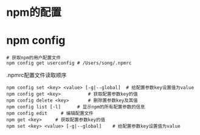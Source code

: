 # npm的配置

# npm config
```shell script
# 获取npm的用户配置文件
npm config get userconfig # /Users/song/.npmrc

```

.npmrc配置文件读取顺序
```shell script
npm config set <key> <value> [-g|--global]  # 给配置参数key设置值为value
npm config get <key>          # 获取配置参数key的值
npm config delete <key>       # 删除置参数key及其值
npm config list [-l]      # 显示npm的所有配置参数的信息
npm config edit     # 编辑配置文件
npm get <key>     # 获取配置参数key的值
npm set <key> <value> [-g|--global]    # 给配置参数key设置值为value

```

